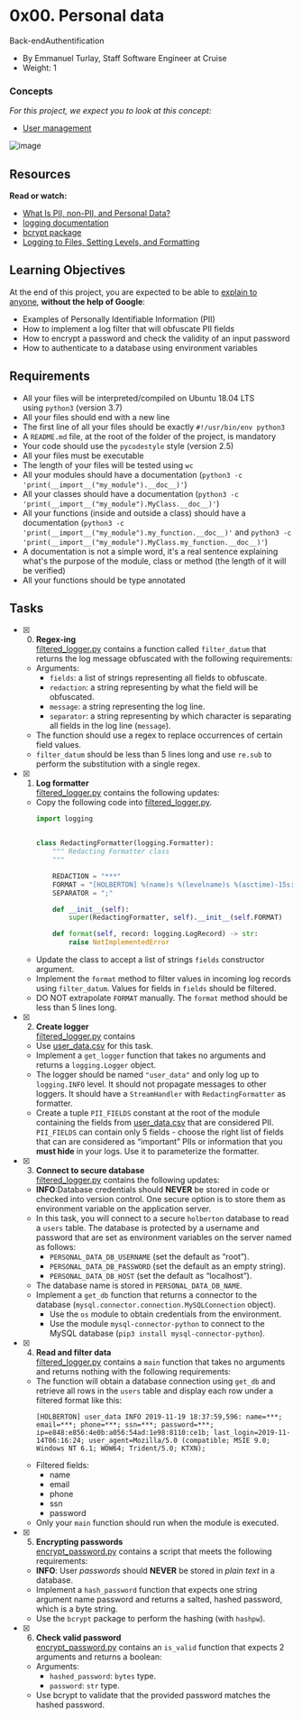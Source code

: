 0x00. Personal data
===================

Back-endAuthentification

-   By Emmanuel Turlay, Staff Software Engineer at Cruise
-   Weight: 1

### Concepts

*For this project, we expect you to look at this concept:*

-   [User management](https://alx-intranet.hbtn.io/concepts/558)

![image](https://github.com/AsuweRich/alx-backend-user-data/assets/106776383/fbec2a18-80e1-4d1a-8225-497ae6936218)

Resources
---------

**Read or watch:**

-   [What Is PII, non-PII, and Personal Data?](https://piwik.pro/blog/what-is-pii-personal-data/ "What Is PII, non-PII, and Personal Data?")
-   [logging documentation](https://docs.python.org/3/library/logging.html "logging documentation")
-   [bcrypt package](https://docs.python.org/3/library/logging.html "bcrypt package")
-   [Logging to Files, Setting Levels, and Formatting](https://www.youtube.com/watch?v=-ARI4Cz-awo "Logging to Files, Setting Levels, and Formatting")

Learning Objectives
-------------------

At the end of this project, you are expected to be able to [explain to anyone](https://fs.blog/feynman-learning-technique/ "explain to anyone"), **without the help of Google**:

-   Examples of Personally Identifiable Information (PII)
-   How to implement a log filter that will obfuscate PII fields
-   How to encrypt a password and check the validity of an input password
-   How to authenticate to a database using environment variables

Requirements
------------

-   All your files will be interpreted/compiled on Ubuntu 18.04 LTS using `python3` (version 3.7)
-   All your files should end with a new line
-   The first line of all your files should be exactly `#!/usr/bin/env python3`
-   A `README.md` file, at the root of the folder of the project, is mandatory
-   Your code should use the `pycodestyle` style (version 2.5)
-   All your files must be executable
-   The length of your files will be tested using `wc`
-   All your modules should have a documentation (`python3 -c 'print(__import__("my_module").__doc__)'`)
-   All your classes should have a documentation (`python3 -c 'print(__import__("my_module").MyClass.__doc__)'`)
-   All your functions (inside and outside a class) should have a documentation (`python3 -c 'print(__import__("my_module").my_function.__doc__)'` and `python3 -c 'print(__import__("my_module").MyClass.my_function.__doc__)'`)
-   A documentation is not a simple word, it's a real sentence explaining what's the purpose of the module, class or method (the length of it will be verified)
-   All your functions should be type annotated

Tasks
-----

+ [x] 0. **Regex-ing**<br/>[filtered_logger.py](filtered_logger.py) contains a function called `filter_datum` that returns the log message obfuscated with the following requirements:
  + Arguments:
    + `fields`: a list of strings representing all fields to obfuscate.
    + `redaction`: a string representing by what the field will be obfuscated.
    + `message`: a string representing the log line.
    + `separator`: a string representing by which character is separating all fields in the log line (`message`).
  + The function should use a regex to replace occurrences of certain field values.
  + `filter_datum` should be less than 5 lines long and use `re.sub` to perform the substitution with a single regex.

+ [x] 1. **Log formatter**<br/>[filtered_logger.py](filtered_logger.py) contains the following updates:
  + Copy the following code into [filtered_logger.py](filtered_logger.py).
    ```python
    import logging


    class RedactingFormatter(logging.Formatter):
        """ Redacting Formatter class
        """

        REDACTION = "***"
        FORMAT = "[HOLBERTON] %(name)s %(levelname)s %(asctime)-15s: %(message)s"
        SEPARATOR = ";"

        def __init__(self):
            super(RedactingFormatter, self).__init__(self.FORMAT)

        def format(self, record: logging.LogRecord) -> str:
            raise NotImplementedError
    ```
  + Update the class to accept a list of strings `fields` constructor argument.
  + Implement the `format` method to filter values in incoming log records using `filter_datum`. Values for fields in `fields` should be filtered.
  + DO NOT extrapolate `FORMAT` manually. The `format` method should be less than 5 lines long.

+ [x] 2. **Create logger**<br/>[filtered_logger.py](filtered_logger.py) contains
  + Use [user_data.csv](user_data.csv) for this task.
  + Implement a `get_logger` function that takes no arguments and returns a `logging.Logger` object.
  + The logger should be named `"user_data"` and only log up to `logging.INFO` level. It should not propagate messages to other loggers. It should have a `StreamHandler` with `RedactingFormatter` as formatter.
  + Create a tuple `PII_FIELDS` constant at the root of the module containing the fields from [user_data.csv](user_data.csv) that are considered PII. `PII_FIELDS` can contain only 5 fields - choose the right list of fields that can are considered as “important” PIIs or information that you **must hide** in your logs. Use it to parameterize the formatter.

+ [x] 3. **Connect to secure database**<br/>[filtered_logger.py](filtered_logger.py) contains the following updates:
  + **INFO**:Database credentials should **NEVER** be stored in code or checked into version control. One secure option is to store them as environment variable on the application server.
  + In this task, you will connect to a secure `holberton` database to read a `users` table. The database is protected by a username and password that are set as environment variables on the server named as follows:
    + `PERSONAL_DATA_DB_USERNAME` (set the default as “root”).
    + `PERSONAL_DATA_DB_PASSWORD` (set the default as an empty string).
    + `PERSONAL_DATA_DB_HOST` (set the default as “localhost”).
  + The database name is stored in `PERSONAL_DATA_DB_NAME`.
  + Implement a `get_db` function that returns a connector to the database (`mysql.connector.connection.MySQLConnection` object).
    + Use the `os` module to obtain credentials from the environment.
    + Use the module `mysql-connector-python` to connect to the MySQL database (`pip3 install mysql-connector-python`).

+ [x] 4. **Read and filter data**<br/>[filtered_logger.py](filtered_logger.py) contains a `main` function that takes no arguments and returns nothing with the following requirements:
  + The function will obtain a database connection using `get_db` and retrieve all rows in the `users` table and display each row under a filtered format like this:
    ```log
    [HOLBERTON] user_data INFO 2019-11-19 18:37:59,596: name=***; email=***; phone=***; ssn=***; password=***; ip=e848:e856:4e0b:a056:54ad:1e98:8110:ce1b; last_login=2019-11-14T06:16:24; user_agent=Mozilla/5.0 (compatible; MSIE 9.0; Windows NT 6.1; WOW64; Trident/5.0; KTXN);
    ```
  + Filtered fields:
    + name
    + email
    + phone
    + ssn
    + password
  + Only your `main` function should run when the module is executed.

+ [x] 5. **Encrypting passwords**<br/>[encrypt_password.py](encrypt_password.py) contains a script that meets the following requirements:
  + **INFO**: User *passwords* should **NEVER** be stored in *plain text* in a database.
  + Implement a `hash_password` function that expects one string argument name password and returns a salted, hashed password, which is a byte string.
  + Use the `bcrypt` package to perform the hashing (with `hashpw`).

+ [x] 6. **Check valid password**<br/>[encrypt_password.py](encrypt_password.py) contains an `is_valid` function that expects 2 arguments and returns a boolean:
  + Arguments:
    + `hashed_password`: `bytes` type.
    + `password`: `str` type.
  + Use bcrypt to validate that the provided password matches the hashed password.

